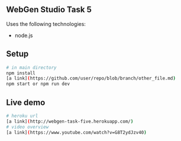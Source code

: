 ## WebGen Studio Task 5

Uses the following technologies:

- node.js

## Setup

```sh
# in main directory
npm install
[a link](https://github.com/user/repo/blob/branch/other_file.md)
npm start or npm run dev
```

## Live demo

```sh
# heroku url
[a link](http://webgen-task-five.herokuapp.com/)
# video overview
[a link](https://www.youtube.com/watch?v=G8T2ydJzv40)
```